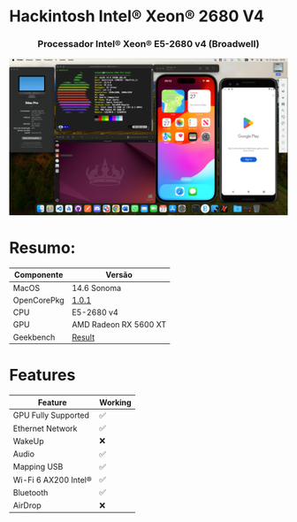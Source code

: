 # Hackintosh Intel® Xeon® 2680 V4

<div align="center">

### Processador Intel® Xeon® E5-2680 v4 (Broadwell)

![Mac-Stats](/assets/x99_RS9_2680_V4.png)

</div>

# Resumo:

<div align="center">
  
| Componente       | Versão                                     |
|------------------|--------------------------------------------|
| MacOS            | 14.6 Sonoma                                |
| OpenCorePkg      |  [1.0.1](https://github.com/acidanthera/OpenCorePkg/releases)
| CPU              | E5-2680 v4                    |
| GPU              | AMD Radeon RX 5600 XT                      |
| Geekbench               | [Result](/assets/iMacPro1,1%20-%20Geekbench.pdf)                     |

</div>

# Features

<div align="center">

| Feature              | Working |
| -------------------- | ------- |
| GPU Fully Supported  | ✅      |
| Ethernet Network     | ✅      |
| WakeUp               | ❌      |
| Audio                | ✅      |
| Mapping USB          | ✅      |
| Wi-Fi 6 AX200 Intel® | ✅      |
| Bluetooth            | ✅      |
| AirDrop              | ❌      |

</div>
